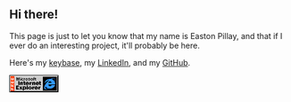 ## Hi there!

This page is just to let you know that my name is Easton Pillay, and that if I ever do an interesting project, it'll probably be here.


Here's my [keybase](https://keybase.io/jedieaston), my [LinkedIn](https://www.linkedin.com/in/easton-pillay-53ba4118a), and my [GitHub](https://github.com/jedieaston).


![the official browser of Corporate America(tm)](ie_logo.gif)
